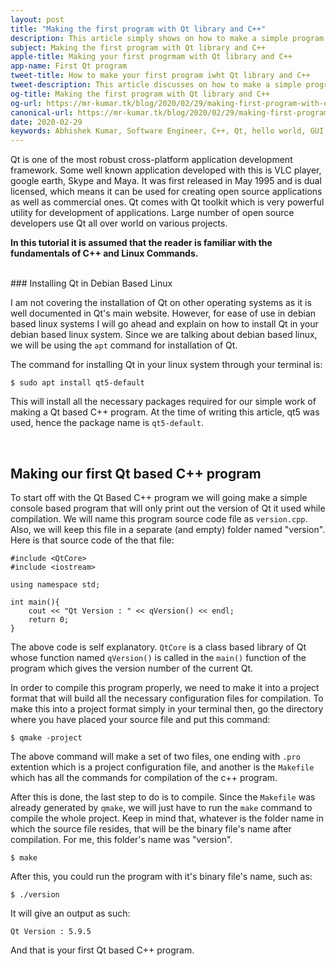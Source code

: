 ```yaml
---
layout: post
title: "Making the first program with Qt library and C++"
description: This article simply shows on how to make a simple program with Qt and C++. It is assumed that all basic concepts of C++ is already understood by the reader.
subject: Making the first program with Qt library and C++
apple-title: Making your first progrmam with Qt library and C++
app-name: First Qt program
tweet-title: How to make your first program iwht Qt library and C++
tweet-description: This article discusses on how to make a simple program with Qt library and C++. It is assumed that the reader is aleady acquainted with the basic fundamentals of C++.
og-title: Making the first program with Qt library and C++
og-url: https://mr-kumar.tk/blog/2020/02/29/making-first-program-with-qt-and-c-plus-plus
canonical-url: https://mr-kumar.tk/blog/2020/02/29/making-first-program-with-qt-and-c-plus-plus
date: 2020-02-29
keywords: Abhishek Kumar, Software Engineer, C++, Qt, hello world, GUI
---
```


Qt is one of the most robust cross-platform application development framework. Some well known application developed with this is VLC player, google earth, Skype and Maya. It was first released in May 1995 and is dual licensed, which means it can be used for creating open source applications as well as commercial ones. Qt comes with Qt toolkit which is very powerful utility for development of applications. Large number of open source developers use Qt all over world on various projects. 

**In this tutorial it is assumed that the reader is familiar with the fundamentals of C++ and Linux Commands.**

<br>
### Installing Qt in Debian Based Linux

I am not covering the installation of Qt on other operating systems as it is well documented in Qt's main website. However, for ease of use in debian based linux systems I will go ahead and explain on how to install Qt in your debian based linux system. Since we are talking about debian based linux, we will  be using the `apt` command for installation of Qt.

The command for installing Qt in your linux system through your terminal is:

```
$ sudo apt install qt5-default
```

This will install all the necessary packages required for our simple work of making a Qt based C++ program. At the time of writing this article, qt5 was used, hence the package name is `qt5-default`.

<br>

## Making our first Qt based C++ program

To start off with the Qt Based C++ program we will going make a simple console based program that will only print out the version of Qt it used while compilation. We will name this program source code file as `version.cpp`. Also, we will keep this file in a separate (and empty) folder named "version". Here is that source code of the that file:

```
#include <QtCore>
#include <iostream>

using namespace std;

int main(){
	cout << "Qt Version : " << qVersion() << endl;
	return 0;
}
```

The above code is self explanatory. `QtCore` is a class based library of Qt whose function named `qVersion()` is called in the `main()` function of the program which gives the version number of the current Qt.

In order to compile this program properly, we need to make it into a project format that will build all the necessary configuration files for compilation. To make this into a project format simply in your terminal then, go the directory where you have placed your source file and put this command:

```
$ qmake -project
```

The above command will make a set of two files, one ending with `.pro` extention which is a project configuration file, and another is the `Makefile` which has all the commands for compilation of the c++ program.

After this is done, the last step to do is to compile. Since the `Makefile` was already generated by `qmake`, we will just have to run the `make` command to compile the whole project. Keep in mind that, whatever is the folder name in which the source file resides, that will be the binary file's name after compilation. For me, this folder's name was "version".

```
$ make
```

After this, you could run the program with it's binary file's name, such as:

```
$ ./version
```

It will give an output as such:

```
Qt Version : 5.9.5
```

And that is your first Qt based C++ program.
